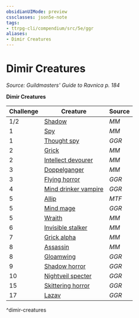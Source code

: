 ```yaml
---
obsidianUIMode: preview
cssclasses: json5e-note
tags:
- ttrpg-cli/compendium/src/5e/ggr
aliases:
- Dimir Creatures
---
```

# Dimir Creatures
*Source: Guildmasters' Guide to Ravnica p. 184* 

**Dimir Creatures**

| Challenge | Creature | Source |
|-----------|----------|--------|
| 1/2 | [Shadow](Інструменти%20ДМ/CLI/bestiary/undead/shadow-xmm.md) | *MM* |
| 1 | [Spy](Інструменти%20ДМ/CLI/bestiary/humanoid/spy-xmm.md) | *MM* |
| 1 | [Thought spy](Інструменти%20ДМ/CLI/bestiary/humanoid/thought-spy-ggr.md) | *GGR* |
| 2 | [Grick](Інструменти%20ДМ/CLI/bestiary/aberration/grick-xmm.md) | *MM* |
| 2 | [Intellect devourer](Інструменти%20ДМ/CLI/bestiary/aberration/intellect-devourer-xmm.md) | *MM* |
| 3 | [Doppelganger](Інструменти%20ДМ/CLI/bestiary/monstrosity/doppelganger-xmm.md) | *MM* |
| 3 | [Flying horror](Інструменти%20ДМ/CLI/bestiary/aberration/flying-horror-ggr.md) | *GGR* |
| 4 | [Mind drinker vampire](Інструменти%20ДМ/CLI/bestiary/undead/mind-drinker-vampire-ggr.md) | *GGR* |
| 5 | [Allip](Інструменти%20ДМ/CLI/bestiary/undead/allip-mpmm.md) | *MTF* |
| 5 | [Mind mage](Інструменти%20ДМ/CLI/bestiary/humanoid/mind-mage-ggr.md) | *GGR* |
| 5 | [Wraith](Інструменти%20ДМ/CLI/bestiary/undead/wraith-xmm.md) | *MM* |
| 6 | [Invisible stalker](Інструменти%20ДМ/CLI/bestiary/elemental/invisible-stalker-xmm.md) | *MM* |
| 7 | [Grick alpha](Інструменти%20ДМ/CLI/bestiary/aberration/grick-ancient-xmm.md) | *MM* |
| 8 | [Assassin](Інструменти%20ДМ/CLI/bestiary/humanoid/assassin-xmm.md) | *MM* |
| 8 | [Gloamwing](Інструменти%20ДМ/CLI/bestiary/undead/gloamwing-ggr.md) | *GGR* |
| 9 | [Shadow horror](Інструменти%20ДМ/CLI/bestiary/aberration/shadow-horror-ggr.md) | *GGR* |
| 10 | [Nightveil specter](Інструменти%20ДМ/CLI/bestiary/undead/nightveil-specter-ggr.md) | *GGR* |
| 15 | [Skittering horror](Інструменти%20ДМ/CLI/bestiary/aberration/skittering-horror-ggr.md) | *GGR* |
| 17 | [Lazav](Інструменти%20ДМ/CLI/bestiary/npc/lazav-ggr.md) | *GGR* |
^dimir-creatures